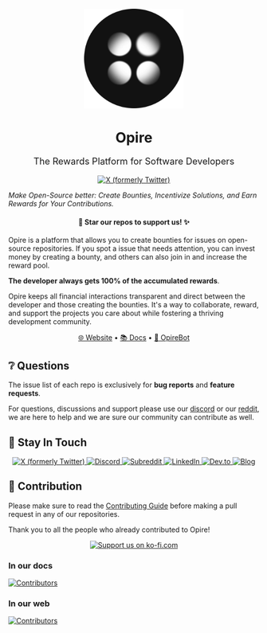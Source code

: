 <p align="center">
  <img src="https://github.com/opire/.github/blob/main/assets/logo.png" alt="Opire" width="200"></a>
</p>

<h1 align="center">
  Opire
</h1>
<p align="center" style="font-size:1.3em;">
  The Rewards Platform for Software Developers
</p>

<p align="center">
  <a href="https://twitter.com/opire_dev">
    <img src="https://img.shields.io/badge/Rewarded%20by%20Opire 💚-white?style=flat&color=009387" alt="X (formerly Twitter)">
  </a>
</p>

_Make Open-Source better: Create Bounties, Incentivize Solutions, and Earn Rewards for Your Contributions._

<h4 align="center">🌟 Star our repos to support us! ✨</h4>

Opire is a platform that allows you to create bounties for issues on open-source repositories. If you spot a issue that needs attention, you can invest money by creating a bounty, and others can also join in and increase the reward pool.

**The developer always gets 100% of the accumulated rewards**.

Opire keeps all financial interactions transparent and direct between the developer and those creating the bounties. It's a way to collaborate, reward, and support the projects you care about while fostering a thriving development community.

<p align="center">
  <a href="https://opire.dev">🌐 Website</a> •
  <a href="https://docs.opire.dev">📚 Docs</a> •
  <a href="https://github.com/marketplace/opirebot">🤖 OpireBot</a>
</p>

## ❔ Questions

The issue list of each repo is exclusively for **bug reports** and **feature requests**.

For questions, discussions and support please use our [discord](https://discord.gg/jWwwsHRbnJ) or our [reddit](https://www.reddit.com/r/opire), we are here to help and we are sure our community can contribute as well.

## 👋 Stay In Touch

<p align="center">
  <a href="https://twitter.com/opire_dev">
    <img src="https://img.shields.io/badge/%40opire_dev-white?style=for-the-badge&logo=x&logoColor=black&color=white" alt="X (formerly Twitter)">
  </a>
  <a href="https://discord.gg/jWwwsHRbnJ">
    <img src="https://img.shields.io/badge/discord-white?style=for-the-badge&logo=discord&logoColor=%237289da&color=white" alt="Discord">
  </a>
  <a href="https://www.reddit.com/r/opire">
    <img src="https://img.shields.io/badge/r%2Fopire-white?style=for-the-badge&logo=reddit&logoColor=%23FF5700&color=white" alt="Subreddit">
  </a>
  <a href="https://www.linkedin.com/company/opire">
    <img src="https://img.shields.io/badge/LinkedIn-white?style=for-the-badge&logo=linkedin&logoColor=%230077B5" alt="LinkedIn">
  </a>
  <a href="https://dev.to/opire">
    <img src="https://img.shields.io/badge/dev.to-white?style=for-the-badge&logo=dev.to&logoColor=%230A0A0A" alt="Dev.to">
  </a>
  <a href="https://opire.dev/blog">
    <img src="https://img.shields.io/badge/Blog-white?style=for-the-badge&logo=blogger&logoColor=%23121212" alt="Blog">
  </a>
</p>

## 🤝 Contribution

Please make sure to read the [Contributing Guide](https://github.com/opire/.github/blob/main/contributing.md) before making a pull request in any of our repositories.

Thank you to all the people who already contributed to Opire!

<p align="center">
  <a href="https://ko-fi.com/Q5Q5T9VXG">
    <img src="https://img.shields.io/badge/Support%20us-white?style=social&logo=ko-fi&color=white" alt="Support us on ko-fi.com">
  </a>
</p>

### In our docs

<a href="https://github.com/opire/web/graphs/contributors">
  <img src="https://contrib.rocks/image?repo=opire/docs" alt="Contributors"/>
</a>

### In our web

<a href="https://github.com/opire/web/graphs/contributors">
  <img src="https://contrib.rocks/image?repo=opire/web" alt="Contributors"/>
</a>